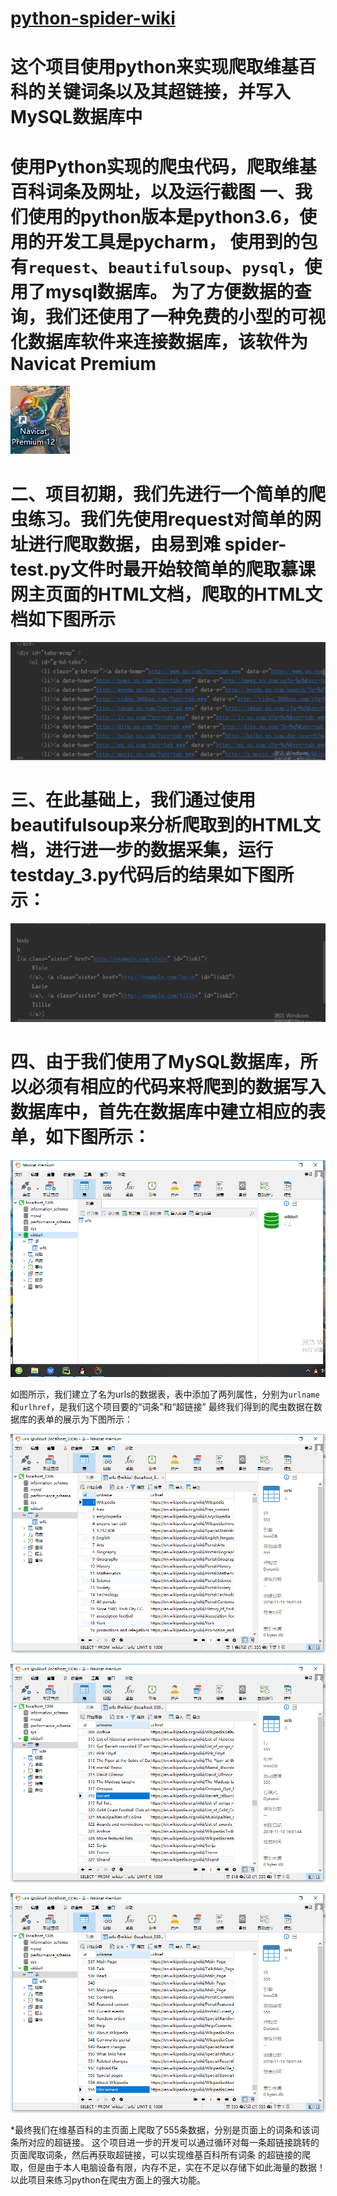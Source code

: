 # [python-spider-wiki](https://github.com/Gaoshiguo/python-spider-wiki)
# 这个项目使用python来实现爬取维基百科的关键词条以及其超链接，并写入MySQL数据库中
# 使用Python实现的爬虫代码，爬取维基百科词条及网址，以及运行截图 一、我们使用的python版本是python3.6，使用的开发工具是pycharm， 使用到的包有`request`、`beautifulsoup`、`pysql`，使用了mysql数据库。 为了方便数据的查询，我们还使用了一种免费的小型的可视化数据库软件来连接数据库，该软件为Navicat Premium

![image](https://github.com/Gaoshiguo/python-spider-wiki/blob/master/%E6%88%AA%E5%9B%BE/1.png)

# 二、项目初期，我们先进行一个简单的爬虫练习。我们先使用request对简单的网址进行爬取数据，由易到难 spider-test.py文件时最开始较简单的爬取慕课网主页面的HTML文档，爬取的HTML文档如下图所示

![image](https://github.com/Gaoshiguo/python-spider-wiki/blob/master/%E6%88%AA%E5%9B%BE/2.png)

# 三、在此基础上，我们通过使用beautifulsoup来分析爬取到的HTML文档，进行进一步的数据采集，运行testday_3.py代码后的结果如下图所示：

![image](https://github.com/Gaoshiguo/python-spider-wiki/blob/master/%E6%88%AA%E5%9B%BE/3.png)

# 四、由于我们使用了MySQL数据库，所以必须有相应的代码来将爬到的数据写入数据库中，首先在数据库中建立相应的表单，如下图所示：

![image](https://github.com/Gaoshiguo/python-spider-wiki/blob/master/%E6%88%AA%E5%9B%BE/4.png)

如图所示，我们建立了名为urls的数据表，表中添加了两列属性，分别为`urlname`和`urlhref`，是我们这个项目要的“词条”和“超链接” 最终我们得到的爬虫数据在数据库的表单的展示为下图所示：

![image](https://github.com/Gaoshiguo/python-spider-wiki/blob/master/%E6%88%AA%E5%9B%BE/5.png)

![image](https://github.com/Gaoshiguo/python-spider-wiki/blob/master/%E6%88%AA%E5%9B%BE/6.png)

![image](https://github.com/Gaoshiguo/python-spider-wiki/blob/master/%E6%88%AA%E5%9B%BE/7.png)

*最终我们在维基百科的主页面上爬取了555条数据，分别是页面上的词条和该词条所对应的超链接。
这个项目进一步的开发可以通过循环对每一条超链接跳转的页面爬取词条，然后再获取超链接，可以实现维基百科所有词条
的超链接的爬取，但是由于本人电脑设备有限，内存不足，实在不足以存储下如此海量的数据！
以此项目来练习python在爬虫方面上的强大功能。


